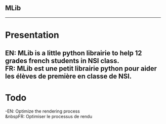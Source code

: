 ## MLib
----------------------------------------------------------------------------------------------
# Presentation
EN: MLib is a little python librairie to help 12 grades french students in NSI class.<br />
FR: MLib est une petit librairie python pour aider les élèves de première en classe de NSI.<br />
----------------------------------------------------------------------------------------------
# Todo
-EN: Optimize the rendering process<br />
&nbspFR: Optimiser le processus de rendu
